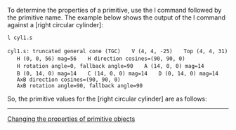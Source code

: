 To determine the properties of a primitive, use the l command followed
by the primitive name. The example below shows the output of the l
command against a [right circular cylinder]:

`l cyl1.s`

`cyl1.s: truncated general cone (TGC)`
`   V (4, 4, -25)`
`   Top (4, 4, 31)`
`   H (0, 0, 56) mag=56`
`   H direction cosines=(90, 90, 0)`
`   H rotation angle=0, fallback angle=90`
`   A (14, 0, 0) mag=14`
`   B (0, 14, 0) mag=14`
`   C (14, 0, 0) mag=14`
`   D (0, 14, 0) mag=14`
`   AxB direction cosines=(90, 90, 0)`
`   AxB rotation angle=90, fallback angle=90`

So, the primitive values for the [right circular cylinder] are as
follows:

------------------------------------------------------------------------

[Changing the properties of primitive
objects](Changing_the_properties_of_primitive_objects.md)
